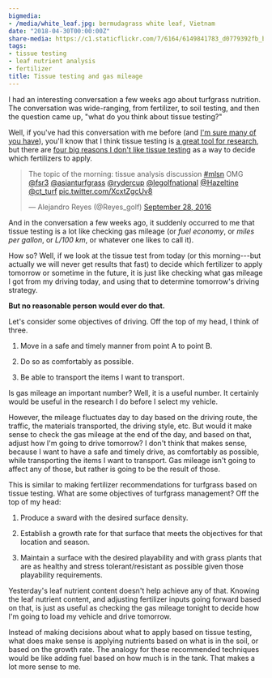 ```yaml
---
bigmedia:
- /media/white_leaf.jpg: bermudagrass white leaf, Vietnam
date: "2018-04-30T00:00:00Z"
share-media: https://c1.staticflickr.com/7/6164/6149841783_d0779392fb_b_d.jpg
tags:
- tissue testing
- leaf nutrient analysis
- fertilizer
title: Tissue testing and gas mileage
---
```


I had an interesting conversation a few weeks ago about turfgrass nutrition. The conversation was wide-ranging, from fertilizer, to soil testing, and then the question came up, "what do you think about tissue testing?"

Well, if you've had this conversation with me before (and [I'm sure many of you have](https://twitter.com/Reyes_golf/status/781105631424118784)), you'll know that I think tissue testing is [a great tool for research](http://www.asianturfgrass.com/2017-08-07-tissue-testing-wrong-target/), but there are [four big reasons I don't like tissue testing](http://www.asianturfgrass.com/2017-08-09-not-tissue-test-3-reasons/) as a way to decide which fertilizers to apply.

<blockquote class="twitter-tweet" data-lang="en"><p lang="en" dir="ltr">The topic of the morning: tissue analysis discussion <a href="https://twitter.com/hashtag/mlsn?src=hash&amp;ref_src=twsrc%5Etfw">#mlsn</a> OMG <a href="https://twitter.com/fsr3?ref_src=twsrc%5Etfw">@fsr3</a> <a href="https://twitter.com/asianturfgrass?ref_src=twsrc%5Etfw">@asianturfgrass</a> <a href="https://twitter.com/rydercup?ref_src=twsrc%5Etfw">@rydercup</a> <a href="https://twitter.com/legolfnational?ref_src=twsrc%5Etfw">@legolfnational</a> <a href="https://twitter.com/Hazeltine?ref_src=twsrc%5Etfw">@Hazeltine</a> <a href="https://twitter.com/ct_turf?ref_src=twsrc%5Etfw">@ct_turf</a> <a href="https://t.co/XcxtZgcUv8">pic.twitter.com/XcxtZgcUv8</a></p>&mdash; Alejandro Reyes (@Reyes_golf) <a href="https://twitter.com/Reyes_golf/status/781105631424118784?ref_src=twsrc%5Etfw">September 28, 2016</a></blockquote>
<script async src="https://platform.twitter.com/widgets.js" charset="utf-8"></script>

And in the conversation a few weeks ago, it suddenly occurred to me that tissue testing is a lot like checking gas mileage (or *fuel economy*, or *miles per gallon*, or *L/100 km*, or whatever one likes to call it). 

How so? Well, if we look at the tissue test from today (or this morning---but actually we will never get results that fast) to decide which fertilizer to apply tomorrow or sometime in the future, it is just like checking what gas mileage I got from my driving today, and using that to determine tomorrow's driving strategy. 

**But no reasonable person would ever do that.**

Let's consider some objectives of driving. Off the top of my head, I think of three.

1. Move in a safe and timely manner from point A to point B.

2. Do so as comfortably as possible.

3. Be able to transport the items I want to transport.

Is gas mileage an important number? Well, it is a useful number. It certainly would be useful in the research I do before I select my vehicle. 

However, the mileage fluctuates day to day based on the driving route, the traffic, the materials transported, the driving style, etc. But would it make sense to check the gas mileage at the end of the day, and based on that, adjust how I'm going to drive tomorrow? I don't think that makes sense, because I want to have a safe and timely drive, as comfortably as possible, while transporting the items I want to transport. Gas mileage isn't going to affect any of those, but rather is going to be the result of those.

This is similar to making fertilizer recommendations for turfgrass based on tissue testing. What are some objectives of turfgrass management? Off the top of my head:

1. Produce a sward with the desired surface density.

2. Establish a growth rate for that surface that meets the objectives for that location and season.

3. Maintain a surface with the desired playability and with grass plants that are as healthy and stress tolerant/resistant as possible given those playability requirements.

Yesterday's leaf nutrient content doesn't help achieve any of that. Knowing the leaf nutrient content, and adjusting fertilizer inputs going forward based on that, is just as useful as checking the gas mileage tonight to decide how I'm going to load my vehicle and drive tomorrow.

Instead of making decisions about what to apply based on tissue testing, what does make sense is applying nutrients based on what is in the soil, or based on the growth rate. The analogy for these recommended techniques would be like adding fuel based on how much is in the tank. That makes a lot more sense to me.
